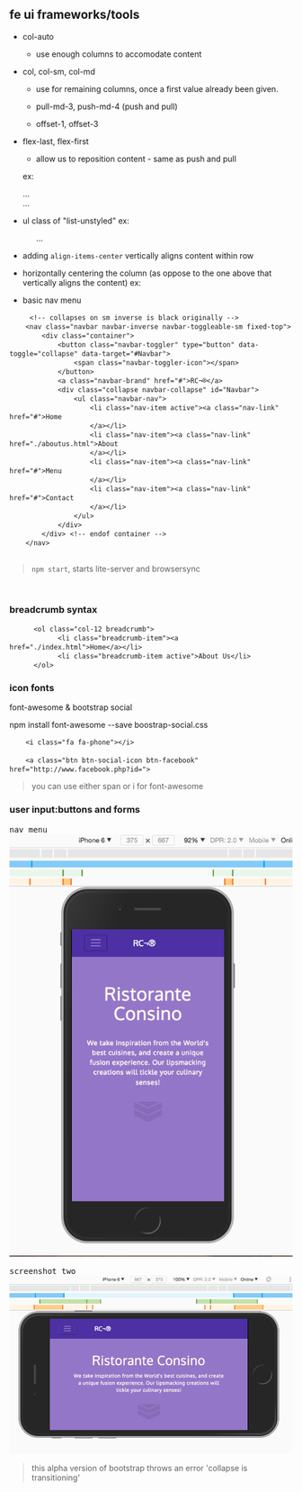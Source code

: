 ## fe ui frameworks/tools

- col-auto
  + use enough columns to accomodate content

- col, col-sm, col-md
  + use for remaining columns, once a first value already been given.

  + pull-md-3, push-md-4 (push and pull)

  + offset-1, offset-3

- flex-last, flex-first
  + allow us to reposition content - same as push and pull

  ex:
    <div class="col-sm-3 col-md-4 flex-last">...</div>

    <div class="col-sm col-md flex-first">...</div>


- ul class of "list-unstyled"
  ex:
    <ul class="list-unstyled">...</ul>


- adding `align-items-center` vertically aligns content within row


- horizontally centering the column (as oppose to the one above that vertically aligns the content)
  ex:
    <div class="row justify-content-center">
     <div class="col-auto">







- basic nav menu

```
     <!-- collapses on sm inverse is black originally -->
    <nav class="navbar navbar-inverse navbar-toggleable-sm fixed-top">
        <div class="container">
            <button class="navbar-toggler" type="button" data-toggle="collapse" data-target="#Navbar">
                <span class="navbar-toggler-icon"></span>  
            </button>
            <a class="navbar-brand" href="#">RC¬®</a>
            <div class="collapse navbar-collapse" id="Navbar">
                <ul class="navbar-nav">
                    <li class="nav-item active"><a class="nav-link" href="#">Home
                    </a></li>
                    <li class="nav-item"><a class="nav-link" href="./aboutus.html">About
                    </a></li>
                    <li class="nav-item"><a class="nav-link" href="#">Menu
                    </a></li>
                    <li class="nav-item"><a class="nav-link" href="#">Contact
                    </a></li> 
                </ul> 
            </div>   
        </div> <!-- endof container -->    
    </nav>


```


> `npm start`, starts lite-server and browsersync
>
<br/>


### breadcrumb syntax

```
      <ol class="col-12 breadcrumb">
            <li class="breadcrumb-item"><a href="./index.html">Home</a></li>
            <li class="breadcrumb-item active">About Us</li>
      </ol>

```

### icon fonts

font-awesome & bootstrap social

npm install font-awesome --save
boostrap-social.css

```
    <i class="fa fa-phone"></i>

    <a class="btn btn-social-icon btn-facebook" href="http://www.facebook.php?id=">

```
> you can use either span or i for font-awesome


### user input:buttons and forms










<kbd>nav menu</kbd>
<br/>
![](images/iphone6.png)

<kbd>screenshot two</kbd>
<br/>
![](images/iphone6-landscape.png)


> this alpha version of bootstrap throws an error 'collapse is transitioning'


      
